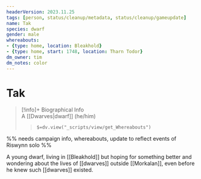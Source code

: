 ```yaml
---
headerVersion: 2023.11.25
tags: [person, status/cleanup/metadata, status/cleanup/gameupdate]
name: Tak
species: dwarf
gender: male
whereabouts:
- {type: home, location: Bleakhold}
- {type: home, start: 1748, location: Tharn Todor}
dm_owner: tim
dm_notes: color
---
```

# Tak
>[!info]+ Biographical Info  
> A [[Dwarves|dwarf]] (he/him)  
>> `$=dv.view("_scripts/view/get_Whereabouts")`

%% needs campaign info, whereabouts, update to reflect events of Riswynn solo %%

A young dwarf, living in [[Bleakhold]] but hoping for something better and wondering about the lives of [[dwarves]] outside [[Morkalan]], even before he knew such [[dwarves]] existed. 